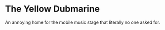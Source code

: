 # The Yellow Dubmarine

An annoying home for the mobile music stage that literally no one asked for. 

